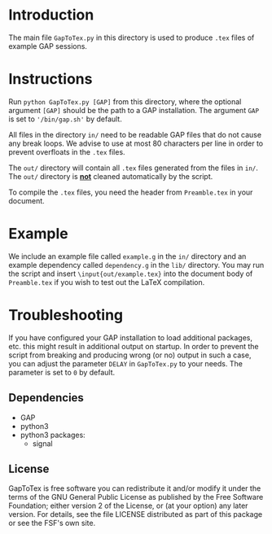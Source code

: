 # Introduction
The main file `GapToTex.py` in this directory is used to produce `.tex` files of example GAP sessions.

# Instructions
Run `python GapToTex.py [GAP]` from this directory, where the optional argument `[GAP]` should be the path to a GAP installation. The argument `GAP` is set to `'/bin/gap.sh'` by default.

All files in the directory `in/` need to be readable GAP files that do not cause any break loops.
We advise to use at most 80 characters per line in order to prevent overfloats in the `.tex` files.

The `out/` directory will contain all `.tex` files generated from the files in `in/`.
The `out/` directory is <ins>**not**</ins> cleaned automatically by the script.

To compile the `.tex` files, you need the header from `Preamble.tex` in your document.

# Example

We include an example file called `example.g` in the `in/` directory
and an example dependency called `dependency.g` in the `lib/` directory.
You may run the script and insert `\input{out/example.tex}` into the document body of `Preamble.tex` if you wish to test out the LaTeX compilation.

# Troubleshooting

If you have configured your GAP installation to load additional packages, etc.
this might result in additional output on startup.
In order to prevent the script from breaking
and producing wrong (or no) output in such a case,
you can adjust the parameter `DELAY` in `GapToTex.py` to your needs.
The parameter is set to `0` by default.

## Dependencies
- GAP
- python3
- python3 packages:
    - signal

## License

GapToTex is free software you can redistribute it and/or modify it under the terms of the GNU General Public License as published by the Free Software Foundation; either version 2 of the License, or (at your option) any later version. For details, see the file LICENSE distributed as part of this package or see the FSF's own site.
